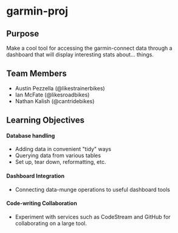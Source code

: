 # garmin-proj

## Purpose
Make a cool tool for accessing the garmin-connect data through a dashboard
that will display interesting stats about... things.

## Team Members
- Austin Pezzella (@likestrainerbikes)
- Ian McFate (@likesroadbikes)
- Nathan Kalish (@cantridebikes)

## Learning Objectives
#### Database handling
- Adding data in convenient "tidy" ways
- Querying data from various tables
- Set up, tear down, reformatting, etc.

#### Dashboard Integration
- Connecting data-munge operations to useful dashboard tools

#### Code-writing Collaboration
- Experiment with services such as CodeStream and GitHub for collaborating
on a large tool. 